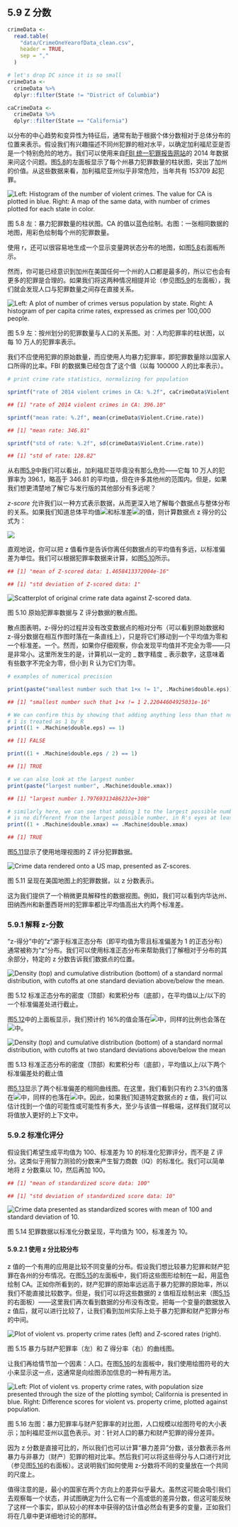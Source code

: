 ## 5.9 Z 分数

```r
crimeData <- 
  read.table(
    "data/CrimeOneYearofData_clean.csv", 
    header = TRUE, 
    sep = ","
  )

# let's drop DC since it is so small
crimeData <- 
  crimeData %>%
  dplyr::filter(State != "District of Columbia")

caCrimeData <- 
  crimeData %>%
  dplyr::filter(State == "California")
```

以分布的中心趋势和变异性为特征后，通常有助于根据个体分数相对于总体分布的位置来表示。假设我们有兴趣描述不同州犯罪的相对水平，以确定加利福尼亚是否是一个特别危险的地方。我们可以使用来自[FBI 统一犯罪报告网站](https://www.ucrdatatool.gov/Search/Crime/State/RunCrimeOneYearofData.cfm)的 2014 年数据来问这个问题。图[5.8](#fig:crimeHist)的左面板显示了每个州暴力犯罪数量的柱状图，突出了加州的价值。从这些数据来看，加利福尼亚州似乎非常危险，当年共有 153709 起犯罪。

![Left: Histogram of the number of violent crimes.  The value for CA is plotted in blue. Right: A map of the same data, with number of crimes plotted for each state in color.](img/file20.png)

图 5.8 左：暴力犯罪数量的柱状图。CA 的值以蓝色绘制。右图：一张相同数据的地图，用彩色绘制每个州的犯罪数量。

使用 r，还可以很容易地生成一个显示变量跨状态分布的地图，如图[5.8](#fig:crimeHist)右面板所示。

然而，你可能已经意识到加州在美国任何一个州的人口都是最多的，所以它也会有更多的犯罪是合理的。如果我们将这两种情况相提并论（参见图[5.9](#fig:popVsCrime)的左面板），我们就会发现人口与犯罪数量之间存在直接关系。

![Left: A plot of number of crimes versus population by state. Right: A histogram of per capita crime rates, expressed as crimes per 100,000 people.](img/file21.png)

图 5.9 左：按州划分的犯罪数量与人口的关系图。对：人均犯罪率的柱状图，以每 10 万人的犯罪率表示。

我们不应使用犯罪的原始数量，而应使用人均暴力犯罪率，即犯罪数量除以国家人口所得的比率。FBI 的数据集已经包含了这个值（以每 100000 人的比率表示）。

```r
# print crime rate statistics, normalizing for population

sprintf("rate of 2014 violent crimes in CA: %.2f", caCrimeData$Violent.Crime.rate)
```

```r
## [1] "rate of 2014 violent crimes in CA: 396.10"
```

```r
sprintf("mean rate: %.2f", mean(crimeData$Violent.Crime.rate))
```

```r
## [1] "mean rate: 346.81"
```

```r
sprintf("std of rate: %.2f", sd(crimeData$Violent.Crime.rate))
```

```r
## [1] "std of rate: 128.82"
```

从右图[5.9](#fig:popVsCrime)中我们可以看出，加利福尼亚毕竟没有那么危险——它每 10 万人的犯罪率为 396.1，略高于 346.81 的平均值，但在许多其他州的范围内。但是，如果我们想更清楚地了解它与发行版的其他部分有多远呢？

_z-score_ 允许我们以一种方式表示数据，从而更深入地了解每个数据点与整体分布的关系。如果我们知道总体平均值![](img/4e4d506c887c843f43a8fbcbe1884ffd.jpg)和标准差![](img/2469b2bd2a1ab19ebfcee223dcb52bb1.jpg)的值，则计算数据点 z 得分的公式为：

![](img/8622fe3fbd8234f114c414fbf51c2618.jpg)

直观地说，你可以把 z 值看作是告诉你离任何数据点的平均值有多远，以标准偏差为单位。我们可以根据犯罪率数据来计算，如图[5.10](#fig:crimeZplot)所示。

```r
## [1] "mean of Z-scored data: 1.4658413372004e-16"
```

```r
## [1] "std deviation of Z-scored data: 1"
```

![Scatterplot of original crime rate data against Z-scored data.](img/file22.png)

图 5.10 原始犯罪率数据与 Z 评分数据的散点图。

散点图表明，z-得分的过程并没有改变数据点的相对分布（可以看到原始数据和 z-得分数据在相互作图时落在一条直线上），只是将它们移动到一个平均值为零和一个标准差。一个。然而，如果你仔细观察，你会发现平均值并不完全为零——只是非常小。这里所发生的是，计算机以一定的 _ 数字精度 _ 表示数字，这意味着有些数字不完全为零，但小到 R 认为它们为零。

```r
# examples of numerical precision

print(paste("smallest number such that 1+x != 1", .Machine$double.eps))
```

```r
## [1] "smallest number such that 1+x != 1 2.22044604925031e-16"
```

```r
# We can confirm this by showing that adding anything less than that number to
# 1 is treated as 1 by R
print((1 + .Machine$double.eps) == 1)
```

```r
## [1] FALSE
```

```r
print((1 + .Machine$double.eps / 2) == 1)
```

```r
## [1] TRUE
```

```r
# we can also look at the largest number
print(paste("largest number", .Machine$double.xmax))
```

```r
## [1] "largest number 1.79769313486232e+308"
```

```r
# similarly here, we can see that adding 1 to the largest possible number
# is no different from the largest possible number, in R's eyes at least.
print((1 + .Machine$double.xmax) == .Machine$double.xmax)
```

```r
## [1] TRUE
```

图[5.11](#fig:crimeZmap)显示了使用地理视图的 Z 评分犯罪数据。

![Crime data rendered onto a US map, presented as Z-scores.](img/file23.png)

图 5.11 呈现在美国地图上的犯罪数据，以 z 分数表示。

这为我们提供了一个稍微更具解释性的数据视图。例如，我们可以看到内华达州、田纳西州和新墨西哥州的犯罪率都比平均值高出大约两个标准差。

### 5.9.1 解释 z-分数

“z-得分”中的“z”源于标准正态分布（即平均值为零且标准偏差为 1 的正态分布）通常被称为“z”分布。我们可以使用标准正态分布来帮助我们了解相对于分布的其余部分，特定的 z 分数告诉我们数据点的位置。

![Density (top) and cumulative distribution (bottom) of a standard normal distribution, with cutoffs at one standard deviation above/below the mean.](img/file24.png)

图 5.12 标准正态分布的密度（顶部）和累积分布（底部），在平均值以上/以下的一个标准偏差处进行截止。

图[5.12](#fig:zDensityCDF)中的上面板显示，我们预计约 16%的值会落在![](img/67237d3f9b5b8a31ea44a87184389bb5.jpg)中，同样的比例也会落在![](img/88cf7506d0716660caaec77acb51a9c7.jpg)中。

![Density (top) and cumulative distribution (bottom) of a standard normal distribution, with cutoffs at two standard deviations above/below the mean](img/file25.png)

图 5.13 标准正态分布的密度（顶部）和累积分布（底部），平均值以上/以下两个标准偏差处的截止值

图[5.13](#fig:zDensity2SD)显示了两个标准偏差的相同曲线图。在这里，我们看到只有约 2.3%的值落在![](img/68ba2813e97287d88b6694f681aed629.jpg)中，同样的也落在![](img/9817dc62b48fd93386eb42f43f1d3e2c.jpg)中。因此，如果我们知道特定数据点的 z 值，我们可以估计找到一个值的可能性或可能性有多大，至少与该值一样极端，这样我们就可以将值放入更好的上下文中。

### 5.9.2 标准化评分

假设我们希望生成平均值为 100、标准差为 10 的标准化犯罪评分，而不是 Z 评分。这类似于用智力测验的分数来产生智力商数（IQ）的标准化。我们可以简单地将 z 分数乘以 10，然后再加 100。

```r
## [1] "mean of standardized score data: 100"
```

```r
## [1] "std deviation of standardized score data: 10"
```

![Crime data presented as standardized scores with mean of  100 and standard deviation of 10.](img/file26.png)

图 5.14 犯罪数据以标准化分数呈现，平均值为 100，标准差为 10。

#### 5.9.2.1 使用 z 分比较分布

z 值的一个有用的应用是比较不同变量的分布。假设我们想比较暴力犯罪和财产犯罪在各州的分布情况。在图[5.15](#fig:crimeTypePlot)的左面板中，我们将这些图形绘制在一起，用蓝色绘制 CA。正如你所看到的，财产犯罪的原始率远远高于暴力犯罪的原始率，所以我们不能直接比较数字。但是，我们可以将这些数据的 z 值相互绘制出来（图[5.15](#fig:crimeTypePlot)的右面板）——这里我们再次看到数据的分布没有改变。把每一个变量的数据放入 z 值后，就可以进行比较了，让我们看到加州实际上处于暴力犯罪和财产犯罪分布的中间。

![Plot of violent vs. property crime rates (left) and Z-scored rates (right).](img/file27.png)

图 5.15 暴力与财产犯罪率（左）和 Z 得分率（右）的曲线图。

让我们再给情节加一个因素：人口。在图[5.16](#fig:crimeTypePopPlot)的左面板中，我们使用绘图符号的大小来显示这一点，这通常是向绘图添加信息的一种有用方法。

![Left: Plot of violent vs. property crime rates, with population size presented through the size of the plotting symbol; California is presented in blue. Right: Difference scores for violent vs. property crime, plotted against population. ](img/file28.png)

图 5.16 左图：暴力犯罪率与财产犯罪率的对比图，人口规模以绘图符号的大小表示；加利福尼亚州以蓝色表示。对：针对人口的暴力和财产犯罪的得分差异。

因为 z 分数是直接可比的，所以我们也可以计算“暴力差异”分数，该分数表示各州暴力与非暴力（财产）犯罪的相对比率。然后我们可以将这些得分与人口进行对比（参见图[5.16](#fig:crimeTypePopPlot)的右面板）。这说明我们如何使用 z-分数将不同的变量放在一个共同的尺度上。

值得注意的是，最小的国家在两个方向上的差异似乎最大。虽然这可能会吸引我们去观察每一个状态，并试图确定为什么它有一个高或低的差异分数，但这可能反映了这样一个事实，即从较小的样本中获得的估计值必然会有更多的变量，正如我们将在几章中更详细地讨论的那样。